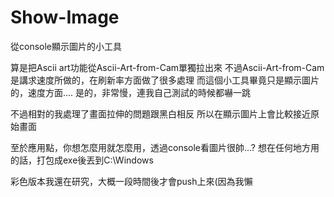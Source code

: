 # Show-Image
從console顯示圖片的小工具

算是把Ascii art功能從Ascii-Art-from-Cam單獨拉出來
不過Ascii-Art-from-Cam是講求速度所做的，在刷新率方面做了很多處理
而這個小工具畢竟只是顯示圖片的，速度方面....
是的，非常慢，連我自己測試的時候都嚇一跳

不過相對的我處理了畫面拉伸的問題跟黑白相反
所以在顯示圖片上會比較接近原始畫面

至於應用點，你想怎麼用就怎麼用，透過console看圖片很帥...?
想在任何地方用的話，打包成exe後丟到C:\Windows

彩色版本我還在研究，大概一段時間後才會push上來(因為我懶